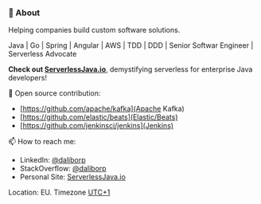 ### 👋 About 

Helping companies build custom software solutions.

Java | Go | Spring | Angular | AWS | TDD | DDD | Senior Softwar Engineer | Serverless Advocate

**Check out [ServerlessJava.io](https://serverlessjava.io/)**, demystifying serverless for enterprise Java developers!


🌱 Open source contribution:
* [https://github.com/apache/kafka](Apache Kafka)
* [https://github.com/elastic/beats](Elastic/Beats)
* [https://github.com/jenkinsci/jenkins](Jenkins)

📫 How to reach me:
* LinkedIn: [@daliborp](https://linkedin.com/in/dalibor-plavcic)
* StackOverflow: [@daliborp](https://stackoverflow.com/users/5521421/daliborp)
* Personal Site: [ServerlessJava.io](https://sererlessjava.io/)

Location: EU. Timezone [UTC+1](https://www.timeanddate.com/time/zone/croatia/zagreb)

<!--
💻 Stack:
* Java / JavaScript
* Spring / Spring Boot / TypeScript / Angular 
* AWS

🔬 Research interest
* Web Application Security


**dplavcic/dplavcic** is a ✨ _special_ ✨ repository because its `README.md` (this file) appears on your GitHub profile.

Here are some ideas to get you started:

- 🔭 I’m currently working on ...
- 🌱 I’m currently learning ...
- 👯 I’m looking to collaborate on ...
- 🤔 I’m looking for help with ...
- 💬 Ask me about ...
- 📫 How to reach me: ...
- 😄 Pronouns: ...
- ⚡ Fun fact: ...
-->
